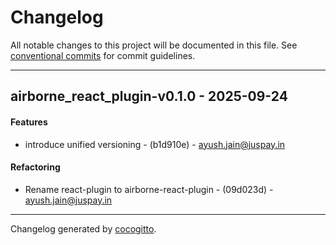 # Changelog
All notable changes to this project will be documented in this file. See [conventional commits](https://www.conventionalcommits.org/) for commit guidelines.

- - -
## airborne_react_plugin-v0.1.0 - 2025-09-24
#### Features
- introduce unified versioning - (b1d910e) - ayush.jain@juspay.in
#### Refactoring
- Rename react-plugin to airborne-react-plugin - (09d023d) - ayush.jain@juspay.in

- - -

Changelog generated by [cocogitto](https://github.com/cocogitto/cocogitto).